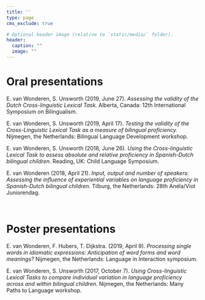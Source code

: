 ```yaml
---
title: ''
type: page
cms_exclude: true

# Optional header image (relative to `static/media/` folder).
header:
  caption: ""
  image: ""
---
```


# Oral presentations

E. van Wonderen, S. Unsworth (2019, June 27). *Assessing the validity of the Dutch Cross-linguistic Lexical Task.* Alberta, Canada: 12th International Symposium on Bilingualism.

E. van Wonderen, S. Unsworth (2019, April 17). *Testing the validity of the Cross-Linguistic Lexical Task as a measure of bilingual proficiency.* Nijmegen, the Netherlands: Bilingual Language Development workshop.  

E. van Wonderen, S. Unsworth (2018, June 26). *Using the Cross-linguistic Lexical Task to assess absolute and relative proficiency in Spanish-Dutch bilingual children.* Reading, UK: Child Language Symposium.

E. van Wonderen (2018, April 21). *Input, output and number of speakers: Assessing the influence of experiential variables on language proficiency in Spanish-Dutch bilingual children.* Tilburg, the Netherlands: 28th Anéla/Viot Juniorendag.


<br>


# Poster presentations

E. van Wonderen, F. Hubers, T. Dijkstra. (2019, April 9). *Processing single words in idiomatic expressions: Anticipation of word forms and word meanings?* Nijmegen, the Netherlands: Language in Interaction symposium.

E. van Wonderen, S. Unsworth (2017, October 7). *Using Cross-linguistic Lexical Tasks to compare individual variation in language proficiency across and within bilingual children.* Nijmegen, the Netherlands: Many Paths to Language workshop. 
